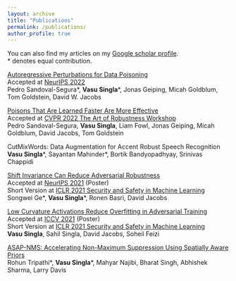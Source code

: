 ```yaml
---
layout: archive
title: "Publications"
permalink: /publications/
author_profile: true
---
```


You can also find my articles on my [Google scholar profile](https://scholar.google.com/citations?user=geHpT2IAAAAJ&hl=en). <br>
\* denotes equal contribution.

[Autoregressive Perturbations for Data Poisoning](https://arxiv.org/abs/2206.03693) <br>
Accepted at [NeurIPS 2022](https://neurips.cc/) \
Pedro Sandoval-Segura\*, **Vasu Singla**\*, Jonas Geiping, Micah Goldblum, Tom Goldstein, David W. Jacobs

[Poisons That Are Learned Faster Are More Effective](https://openaccess.thecvf.com/content/CVPR2022W/ArtOfRobust/html/Sandoval-Segura_Poisons_That_Are_Learned_Faster_Are_More_Effective_CVPRW_2022_paper.html) <br>
Accepted at [CVPR 2022 The Art of Robustness Workshop](https://openaccess.thecvf.com/CVPR2022_workshops/ArtOfRobust) \
Pedro Sandoval-Segura, **Vasu Singla**, Liam Fowl, Jonas Geiping, Micah Goldblum, David Jacobs, Tom Goldstein

CutMixWords: Data Augmentation for Accent Robust Speech Recognition \
**Vasu Singla**\*, Sayantan Mahinder*, Bortik Bandyopadhyay, Srinivas Chappidi

[Shift Invariance Can Reduce Adversarial Robustness](https://arxiv.org/abs/2103.02695) <br>
Accepted at [NeurIPS 2021](https://neurips.cc/) (Poster) \
Short Version at [ICLR 2021 Security and Safety in Machine Learning](https://aisecure-workshop.github.io/aml-iclr2021/) \
Songwei Ge\*, **Vasu Singla**\*, Ronen Basri, David Jacobs

[Low Curvature Activations Reduce Overfitting in Adversarial Training](https://arxiv.org/abs/2102.07861) <br>
Accepted at [ICCV 2021](http://iccv2021.thecvf.com/) (Poster) \
Short Version at [ICLR 2021 Security and Safety in Machine Learning](https://aisecure-workshop.github.io/aml-iclr2021/) \
**Vasu Singla**, Sahil Singla, David Jacobs, Soheil Feizi

[ASAP-NMS: Accelerating Non-Maximum Suppression Using Spatially Aware Priors](https://arxiv.org/abs/2007.09785) <br>
Rohun Tripathi\*, **Vasu Singla**\*, Mahyar Najibi, Bharat Singh, Abhishek Sharma, Larry Davis


